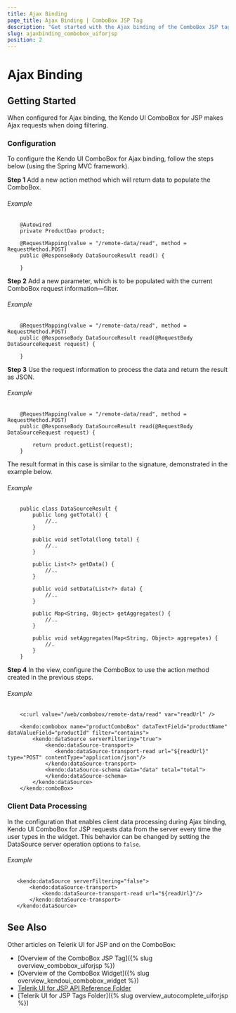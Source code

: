 ```yaml
---
title: Ajax Binding
page_title: Ajax Binding | ComboBox JSP Tag
description: "Get started with the Ajax binding of the ComboBox JSP tag in Kendo UI."
slug: ajaxbinding_combobox_uiforjsp
position: 2
---
```


# Ajax Binding

## Getting Started

When configured for Ajax binding, the Kendo UI ComboBox for JSP makes Ajax requests when doing filtering.

### Configuration

To configure the Kendo UI ComboBox for Ajax binding, follow the steps below (using the Spring MVC framework).

**Step 1** Add a new action method which will return data to populate the ComboBox.

###### Example

        @Autowired
        private ProductDao product;

        @RequestMapping(value = "/remote-data/read", method = RequestMethod.POST)
        public @ResponseBody DataSourceResult read() {

        }

**Step 2** Add a new parameter, which is to be populated with the current ComboBox request information&mdash;filter.

###### Example

        @RequestMapping(value = "/remote-data/read", method = RequestMethod.POST)
        public @ResponseBody DataSourceResult read(@RequestBody DataSourceRequest request) {

        }

**Step 3** Use the request information to process the data and return the result as JSON.

###### Example

        @RequestMapping(value = "/remote-data/read", method = RequestMethod.POST)
        public @ResponseBody DataSourceResult read(@RequestBody DataSourceRequest request) {

            return product.getList(request);
        }

The result format in this case is similar to the signature, demonstrated in the example below.

###### Example


        public class DataSourceResult {
            public long getTotal() {
                //..
            }

            public void setTotal(long total) {
                //..
            }

            public List<?> getData() {
                //..
            }

            public void setData(List<?> data) {
                //..
            }

            public Map<String, Object> getAggregates() {
                //..
            }

            public void setAggregates(Map<String, Object> aggregates) {
                //.
            }
        }

**Step 4** In the view, configure the ComboBox to use the action method created in the previous steps.

###### Example

        <c:url value="/web/combobox/remote-data/read" var="readUrl" />

        <kendo:combobox name="productComboBox" dataTextField="productName" dataValueField="productId" filter="contains">
            <kendo:dataSource serverFiltering="true">
                <kendo:dataSource-transport>
                   <kendo:dataSource-transport-read url="${readUrl}" type="POST" contentType="application/json"/>
                </kendo:dataSource-transport>
                <kendo:dataSource-schema data="data" total="total">
                </kendo:dataSource-schema>
            </kendo:dataSource>
        </kendo:comboBox>

### Client Data Processing

In the configuration that enables client data processing during Ajax binding, Kendo UI ComboBox for JSP requests data from the server every time the user types in the widget. This behavior can be changed by setting the DataSource server operation options to `false`.

###### Example

       <kendo:dataSource serverFiltering="false">
           <kendo:dataSource-transport>
               <kendo:dataSource-transport-read url="${readUrl}"/>
           </kendo:dataSource-transport>
       </kendo:dataSource>

## See Also

Other articles on Telerik UI for JSP and on the ComboBox:

* [Overview of the ComboBox JSP Tag]({% slug overview_combobox_uiforjsp %})
* [Overview of the ComboBox Widget]({% slug overview_kendoui_combobox_widget %})
* [Telerik UI for JSP API Reference Folder](/api/jsp/autocomplete/animation)
* [Telerik UI for JSP Tags Folder]({% slug overview_autocomplete_uiforjsp %})
